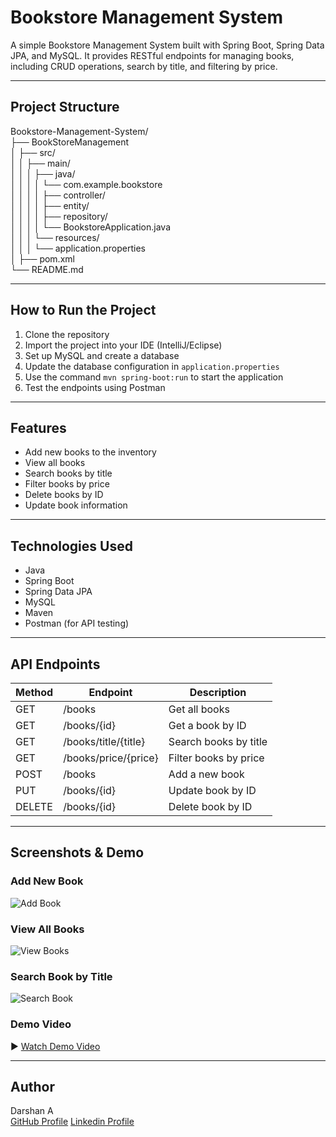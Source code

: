 # Bookstore Management System

A simple Bookstore Management System built with Spring Boot, Spring Data JPA, and MySQL. It provides RESTful endpoints for managing books, including CRUD operations, search by title, and filtering by price.

---

## Project Structure

Bookstore-Management-System/  
├── BookStoreManagement  
│   ├── src/  
│   │   ├── main/  
│   │   │   ├── java/  
│   │   │   │   └── com.example.bookstore  
│   │   │   │       ├── controller/  
│   │   │   │       ├── entity/  
│   │   │   │       ├── repository/  
│   │   │   │       └── BookstoreApplication.java  
│   │   │   └── resources/  
│   │   │       └── application.properties  
│   ├── pom.xml  
└── README.md

---

## How to Run the Project

1. Clone the repository  
2. Import the project into your IDE (IntelliJ/Eclipse)  
3. Set up MySQL and create a database  
4. Update the database configuration in `application.properties`  
5. Use the command `mvn spring-boot:run` to start the application  
6. Test the endpoints using Postman  

---

## Features

- Add new books to the inventory  
- View all books  
- Search books by title  
- Filter books by price  
- Delete books by ID  
- Update book information  

---

## Technologies Used

- Java  
- Spring Boot  
- Spring Data JPA  
- MySQL  
- Maven  
- Postman (for API testing)  

---

## API Endpoints

| Method | Endpoint              | Description               |
|--------|-----------------------|---------------------------|
| GET    | /books                | Get all books             |
| GET    | /books/{id}           | Get a book by ID          |
| GET    | /books/title/{title}  | Search books by title     |
| GET    | /books/price/{price}  | Filter books by price     |
| POST   | /books                | Add a new book            |
| PUT    | /books/{id}           | Update book by ID         |
| DELETE | /books/{id}           | Delete book by ID         |

---

## Screenshots & Demo

### Add New Book  
![Add Book](assets/add-book.png)

### View All Books  
![View Books](assets/view-books.png)

### Search Book by Title  
![Search Book](assets/search-book.png)

### Demo Video  
▶️ [Watch Demo Video](assets/demo-video.mp4)

---

## Author

Darshan A  
[GitHub Profile](https://github.com/darshan-a28)
[Linkedin Profile](www.linkedin.com/in/darshan2003)

